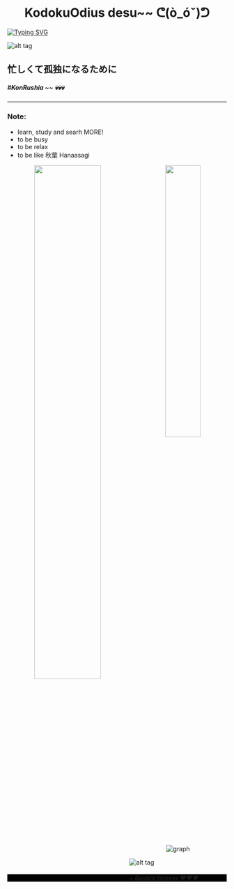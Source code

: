 <h1 align="center"> KodokuOdius desu~~ ᕦ(ò_óˇ)ᕤ </h1>

[![Typing SVG](https://readme-typing-svg.herokuapp.com?color=%2336BCF7&lines=Computer+science+student)](https://git.io/typing-svg)

![alt tag](https://www.codewars.com/users/KodokuOdius/badges/micro)

<h2> 忙しくて孤独になるために </h2>
<h5> #KonRushia ~~ 💀💀💀 </h5>
<hr>
<h3> Note: </h3>
<ul>
    <li> learn, study and searh MORE! </li>
    <li> to be busy </li>
    <li> to be relax </li>
    <li> to be like 秋葉 Hanaasagi </li>
</ul>

<div align="center" style="margin-top: 5px">

 <img align="left" width="55%" src="https://github-readme-stats.vercel.app/api?username=KodokuOdius&count_private=true&show_icons=true&include_all_commits=true&hide_border=true&card_width=275&card_width=400&bg_color=000000&title_color=d90000a5&text_color=fff">

 <img align="right" width="40%" src="https://cheesits456-readme-stats.vercel.app/api/top-langs?username=KodokuOdius&hide_border=true&layout=compact&card_width=275&card_width=400&bg_color=000000&title_color=d90000a5&text_color=fff">

 ![graph](https://activity-graph.herokuapp.com/graph?username=KodokuOdius&color=ff0000a2&bg_color=000000&hide_border=true&area=true)
</div>

<div>

![alt tag](https://c.tenor.com/21J48OhClU0AAAAC/himawari-furutani.gif)
</div>

<h5 style="background-color: #000000"> > Rushia forever ❤❤❤ </h5>


